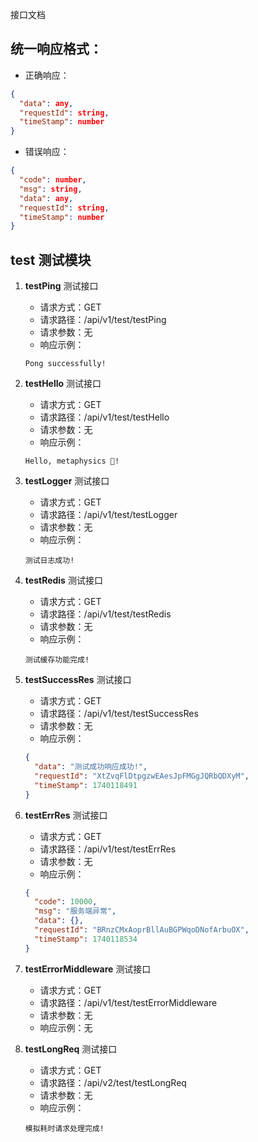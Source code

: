 接口文档

## 统一响应格式：

- 正确响应：

```json
{
  "data": any,
  "requestId": string,
  "timeStamp": number
}
```

- 错误响应：

```json
{
  "code": number,
  "msg": string,
  "data": any,
  "requestId": string,
  "timeStamp": number
}
```

## test 测试模块

1. **testPing** 测试接口
   - 请求方式：GET
   - 请求路径：/api/v1/test/testPing
   - 请求参数：无
   - 响应示例：
   ```text
   Pong successfully!
   ```
2. **testHello** 测试接口
   - 请求方式：GET
   - 请求路径：/api/v1/test/testHello
   - 请求参数：无
   - 响应示例：
   ```text
   Hello, metaphysics 🎉!
   ```
3. **testLogger** 测试接口
   - 请求方式：GET
   - 请求路径：/api/v1/test/testLogger
   - 请求参数：无
   - 响应示例：
   ```text
   测试日志成功!
   ```
4. **testRedis** 测试接口
   - 请求方式：GET
   - 请求路径：/api/v1/test/testRedis
   - 请求参数：无
   - 响应示例：
   ```text
   测试缓存功能完成!
   ```
5. **testSuccessRes** 测试接口
   - 请求方式：GET
   - 请求路径：/api/v1/test/testSuccessRes
   - 请求参数：无
   - 响应示例：
   ```json
   {
     "data": "测试成功响应成功!",
     "requestId": "XtZvqFlDtpgzwEAesJpFMGgJQRbQDXyM",
     "timeStamp": 1740118491
   }
   ```
6. **testErrRes** 测试接口
   - 请求方式：GET
   - 请求路径：/api/v1/test/testErrRes
   - 请求参数：无
   - 响应示例：
   ```json
   {
     "code": 10000,
     "msg": "服务端异常",
     "data": {},
     "requestId": "BRnzCMxAoprBllAuBGPWqoDNofArbuOX",
     "timeStamp": 1740118534
   }
   ```
7. **testErrorMiddleware** 测试接口

   - 请求方式：GET
   - 请求路径：/api/v1/test/testErrorMiddleware
   - 请求参数：无
   - 响应示例：无

8. **testLongReq** 测试接口
   - 请求方式：GET
   - 请求路径：/api/v2/test/testLongReq
   - 请求参数：无
   - 响应示例：
   ```text
   模拟耗时请求处理完成!
   ```
